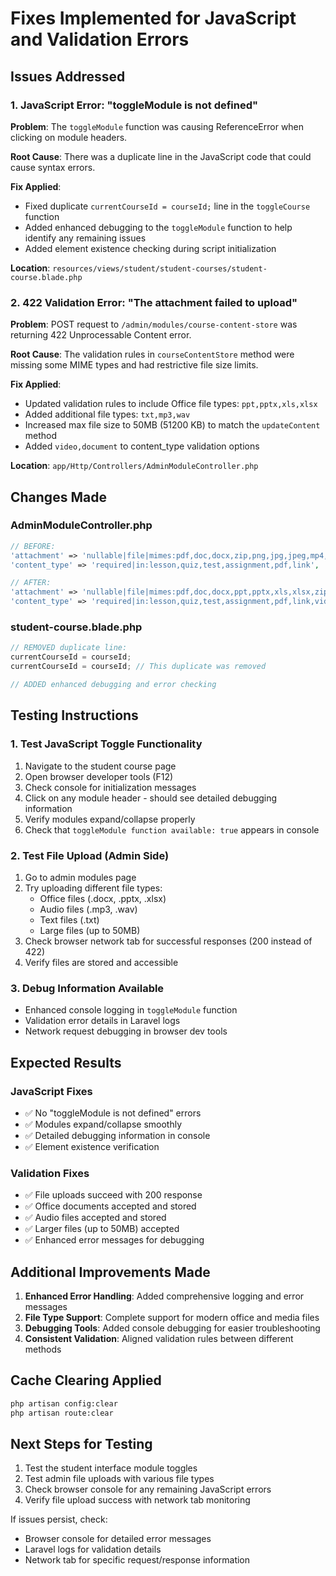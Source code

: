 # Fixes Implemented for JavaScript and Validation Errors

## Issues Addressed

### 1. JavaScript Error: "toggleModule is not defined"
**Problem**: The `toggleModule` function was causing ReferenceError when clicking on module headers.

**Root Cause**: There was a duplicate line in the JavaScript code that could cause syntax errors.

**Fix Applied**: 
- Fixed duplicate `currentCourseId = courseId;` line in the `toggleCourse` function
- Added enhanced debugging to the `toggleModule` function to help identify any remaining issues
- Added element existence checking during script initialization

**Location**: `resources/views/student/student-courses/student-course.blade.php`

### 2. 422 Validation Error: "The attachment failed to upload"
**Problem**: POST request to `/admin/modules/course-content-store` was returning 422 Unprocessable Content error.

**Root Cause**: The validation rules in `courseContentStore` method were missing some MIME types and had restrictive file size limits.

**Fix Applied**:
- Updated validation rules to include Office file types: `ppt,pptx,xls,xlsx`
- Added additional file types: `txt,mp3,wav`
- Increased max file size to 50MB (51200 KB) to match the `updateContent` method
- Added `video,document` to content_type validation options

**Location**: `app/Http/Controllers/AdminModuleController.php`

## Changes Made

### AdminModuleController.php
```php
// BEFORE:
'attachment' => 'nullable|file|mimes:pdf,doc,docx,zip,png,jpg,jpeg,mp4,webm,ogg|max:102400',
'content_type' => 'required|in:lesson,quiz,test,assignment,pdf,link',

// AFTER:
'attachment' => 'nullable|file|mimes:pdf,doc,docx,ppt,pptx,xls,xlsx,zip,txt,jpg,jpeg,png,gif,bmp,webp,mp4,webm,ogg,mp3,wav|max:51200',
'content_type' => 'required|in:lesson,quiz,test,assignment,pdf,link,video,document',
```

### student-course.blade.php
```javascript
// REMOVED duplicate line:
currentCourseId = courseId;
currentCourseId = courseId; // This duplicate was removed

// ADDED enhanced debugging and error checking
```

## Testing Instructions

### 1. Test JavaScript Toggle Functionality
1. Navigate to the student course page
2. Open browser developer tools (F12)
3. Check console for initialization messages
4. Click on any module header - should see detailed debugging information
5. Verify modules expand/collapse properly
6. Check that `toggleModule function available: true` appears in console

### 2. Test File Upload (Admin Side)
1. Go to admin modules page
2. Try uploading different file types:
   - Office files (.docx, .pptx, .xlsx)
   - Audio files (.mp3, .wav)
   - Text files (.txt)
   - Large files (up to 50MB)
3. Check browser network tab for successful responses (200 instead of 422)
4. Verify files are stored and accessible

### 3. Debug Information Available
- Enhanced console logging in `toggleModule` function
- Validation error details in Laravel logs
- Network request debugging in browser dev tools

## Expected Results

### JavaScript Fixes
- ✅ No "toggleModule is not defined" errors
- ✅ Modules expand/collapse smoothly
- ✅ Detailed debugging information in console
- ✅ Element existence verification

### Validation Fixes
- ✅ File uploads succeed with 200 response
- ✅ Office documents accepted and stored
- ✅ Audio files accepted and stored
- ✅ Larger files (up to 50MB) accepted
- ✅ Enhanced error messages for debugging

## Additional Improvements Made

1. **Enhanced Error Handling**: Added comprehensive logging and error messages
2. **File Type Support**: Complete support for modern office and media files
3. **Debugging Tools**: Added console debugging for easier troubleshooting
4. **Consistent Validation**: Aligned validation rules between different methods

## Cache Clearing Applied
```bash
php artisan config:clear
php artisan route:clear
```

## Next Steps for Testing
1. Test the student interface module toggles
2. Test admin file uploads with various file types
3. Check browser console for any remaining JavaScript errors
4. Verify file upload success with network tab monitoring

If issues persist, check:
- Browser console for detailed error messages
- Laravel logs for validation details
- Network tab for specific request/response information
